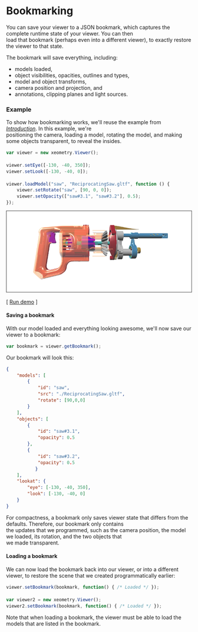 # Bookmarking

You can save your viewer to a JSON bookmark, which captures the complete runtime state of your viewer. You can then  
load that bookmark \(perhaps even into a different viewer\), to exactly restore the viewer to that state.

The bookmark will save everything, including:

* models loaded,
* object visibilities, opacities, outlines and types,
* model and object transforms,
* camera position and projection, and
* annotations, clipping planes and light sources.

### Example

To show how bookmarking works, we'll reuse the example from [_Introduction_](README.md). In this example, we're  
positioning the camera, loading a model, rotating the model, and making some objects transparent, to reveal the insides.

```javascript
var viewer = new xeometry.Viewer();

viewer.setEye([-130, -40, 350]);
viewer.setLook([-130, -40, 0]);

viewer.loadModel("saw", "ReciprocatingSaw.gltf", function () {
    viewer.setRotate("saw", [90, 0, 0]);
    viewer.setOpacity(["saw#3.1", "saw#3.2"], 0.5);
});
```

[![](assets/transparency.png)](http://xeolabs.com/xeometry/examples/#guidebook_transparency)

\[ [Run demo](http://xeolabs.com/xeometry/examples/#effects_transparency) \]

#### Saving a bookmark

With our model loaded and everything looking awesome, we'll now save our viewer to a bookmark:

```javascript
var bookmark = viewer.getBookmark();
```

Our bookmark will look this:

```JSON
{
    "models": [
        {
            "id": "saw",
            "src": "./ReciprocatingSaw.gltf",
            "rotate": [90,0,0]
        }
    ],
    "objects": [
        {
            "id": "saw#3.1",
            "opacity": 0.5
        },
        {
            "id": "saw#3.2",
            "opacity": 0.5
           }
    ],
    "lookat": {
        "eye": [-130, -40, 350],
        "look": [-130, -40, 0]
    }
}
```

For compactness, a bookmark only saves viewer state that differs from the defaults. Therefore, our bookmark only contains  
the updates that we programmed, such as the camera position, the model we loaded, its rotation, and the two objects that  
we made transparent.

#### Loading a bookmark

We can now load the bookmark back into our viewer, or into a different viewer, to restore the scene that we created programmatically earlier:

```javascript
viewer.setBookmark(bookmark, function() { /* Loaded */ });

var viewer2 = new xeometry.Viewer();
viewer2.setBookmark(bookmark, function() { /* Loaded */ });
```

Note that when loading a bookmark, the viewer must be able to load the models that are listed in the bookmark.

